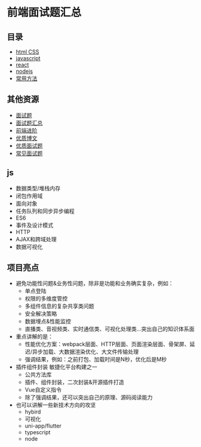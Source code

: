 # 前端面试题汇总

## 目录

- [html CSS](htmlcss.md)
- [javascript](javascript.md)
- [react](react.md)
- [nodejs](nodejs.md)
- [常用方法](utils.md)

## 其他资源

- [面试题](https://github.com/topview-frontend/campus-recruitment/blob/master/written/frontend_online_examination.md)
- [面试题汇总](https://github.com/Advanced-Frontend/Daily-Interview-Question)
- [前端进阶](https://github.com/yygmind/blog)
- [优质博文](https://github.com/YvetteLau/Blog)
- [优质面试题](https://github.com/markyun/My-blog/tree/master/Front-end-Developer-Questions/Questions-and-Answers)
- [常见面试题](https://juejin.im/post/5e5a759c6fb9a07ca301def9)

## js

- 数据类型/堆栈内存
- 闭包作用域
- 面向对象
- 任务队列和同步异步编程
- ES6
- 事件及设计模式
- HTTP
- AJAX和跨域处理
- 数据可视化

## 项目亮点

- 避免功能性问题&业务性问题，除非是功能和业务确实复杂，例如：
  - 单点登陆
  - 权限的多维度管控
  - 多组件信息的复杂共享类问题
  - 安全解决策略
  - 数据埋点&性能监控
  - 直播类、音视频类、实时通信类、可视化处理类...突出自己的知识体系面
- 重点讲解的是：
  - 性能优化方案：webpack层面、HTTP层面、页面渲染层面、骨架屏、延迟/异步加载、大数据渲染优化、大文件传输处理
  - 强调结果，例如：之前打包、加载时间是N秒，优化后是M秒
- 插件组件封装 敏捷化平台构建之一
  - 公共方法库
  - 插件、组件封装，二次封装&开源插件打造
  - Vue自定义指令
  - 除了强调结果，还可以突出自己的原理、源码阅读能力
- 也可以讲解一些新技术方向的攻坚
  - hybird
  - 可视化
  - uni-app/flutter
  - typescript
  - node
